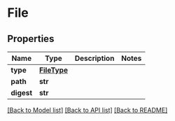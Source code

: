 # File

## Properties
Name | Type | Description | Notes
------------ | ------------- | ------------- | -------------
**type** | [**FileType**](FileType.md) |  | 
**path** | **str** |  | 
**digest** | **str** |  | 

[[Back to Model list]](../README.md#documentation-for-models) [[Back to API list]](../README.md#documentation-for-api-endpoints) [[Back to README]](../README.md)


